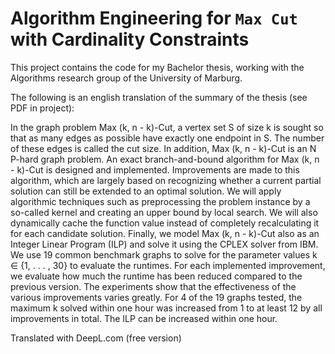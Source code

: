 # Algorithm Engineering for `Max Cut` with Cardinality Constraints


This project contains the code for my Bachelor thesis, working with the Algorithms research group of the University of Marburg.

The following is an english translation of the summary of the thesis (see PDF in project):

In the graph problem Max (k, n - k)-Cut, a vertex set S of size k is sought so that as many edges as possible have exactly one endpoint in S. The number of these edges is called the cut size. In addition, Max (k, n - k)-Cut is an N P-hard graph problem.
An exact branch-and-bound algorithm for Max (k, n - k)-Cut is designed and implemented. Improvements are made to this algorithm, which are largely
based on recognizing whether a current partial solution can still be extended to an optimal solution. We will apply algorithmic techniques such as preprocessing the problem instance by a so-called kernel and creating an upper bound by local search. We will also dynamically cache the function value instead of completely recalculating it for each candidate solution. Finally, we model
Max (k, n - k)-Cut also as an Integer Linear Program (ILP) and solve it using
the CPLEX solver from IBM.
We use 19 common benchmark graphs to solve for the parameter values k ∈ {1, . . . , 30}
to evaluate the runtimes. For each implemented improvement, we evaluate how much the runtime has been reduced compared to the previous version. The experiments show that the effectiveness of the various improvements varies greatly. For 4 of the 19 graphs tested, the maximum k solved within one hour was increased from 1 to at least 12 by all improvements in total. The ILP can be increased within one hour.

Translated with DeepL.com (free version)

